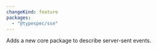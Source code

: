 ```yaml
---
changeKind: feature
packages:
  - "@typespec/sse"
---
```


Adds a new core package to describe server-sent events.